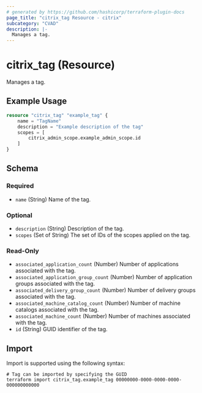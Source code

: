 ```yaml
---
# generated by https://github.com/hashicorp/terraform-plugin-docs
page_title: "citrix_tag Resource - citrix"
subcategory: "CVAD"
description: |-
  Manages a tag.
---
```


# citrix_tag (Resource)

Manages a tag.

## Example Usage

```terraform
resource "citrix_tag" "example_tag" {
    name = "TagName"
    description = "Example description of the tag"
    scopes = [
        citrix_admin_scope.example_admin_scope.id 
    ]
}
```

<!-- schema generated by tfplugindocs -->
## Schema

### Required

- `name` (String) Name of the tag.

### Optional

- `description` (String) Description of the tag.
- `scopes` (Set of String) The set of IDs of the scopes applied on the tag.

### Read-Only

- `associated_application_count` (Number) Number of applications associated with the tag.
- `associated_application_group_count` (Number) Number of application groups associated with the tag.
- `associated_delivery_group_count` (Number) Number of delivery groups associated with the tag.
- `associated_machine_catalog_count` (Number) Number of machine catalogs associated with the tag.
- `associated_machine_count` (Number) Number of machines associated with the tag.
- `id` (String) GUID identifier of the tag.

## Import

Import is supported using the following syntax:

```shell
# Tag can be imported by specifying the GUID
terraform import citrix_tag.example_tag 00000000-0000-0000-0000-000000000000
```